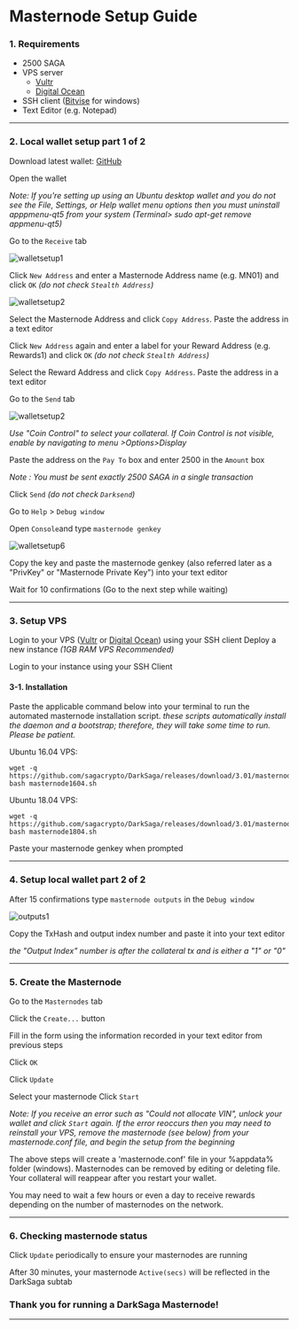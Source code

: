 # Masternode Setup Guide

### 1. Requirements
* 2500 SAGA  
* VPS server
	* [Vultr](https://www.vultr.com/?ref=7684542)
	* [Digital Ocean](https://m.do.co/c/917baa6de4c8)
* SSH client ([Bitvise](https://www.bitvise.com/) for windows)
* Text Editor (e.g. Notepad)
___
### 2. Local wallet setup part 1 of 2  
Download latest wallet: [GitHub](https://github.com/sagacrypto/DarkSaga/releases)  

Open the wallet

 *Note: If you're setting up using an Ubuntu desktop wallet and you do not see the File, Settings, or Help wallet menu options then you must uninstall apppmenu-qt5 from your system (Terminal> sudo apt-get remove appmenu-qt5)*

Go to the `Receive` tab

![walletsetup1](https://raw.githubusercontent.com/sagacrypto/DarkSaga/master/Images/Receive.PNG	)

Click `New Address` and enter a Masternode Address name (e.g. MN01) and click `OK` *(do not check `Stealth Address`)*  

![walletsetup2](https://raw.githubusercontent.com/sagacrypto/DarkSaga/master/Images/New%20Address.png)

Select the Masternode Address and click `Copy Address`. Paste the address in a text editor  

Click `New Address` again and enter a label for your Reward Address (e.g. Rewards1) and click `OK` *(do not check `Stealth Address`)*  

Select the Reward Address and click `Copy Address`. Paste the address in a text editor

Go to the `Send` tab

![walletsetup2](https://raw.githubusercontent.com/sagacrypto/DarkSaga/master/Images/Send.png)

*Use "Coin Control" to select your collateral. If Coin Control is not visible, enable by navigating to menu >Options>Display*

Paste the address on the `Pay To` box and enter 2500 in the `Amount` box  

*Note : You must be sent exactly 2500 SAGA in a single transaction*  

Click `Send` *(do not check `Darksend`)*

Go to `Help` > `Debug window`  

Open `Console`and type `masternode genkey`

![walletsetup6](https://raw.githubusercontent.com/sagacrypto/DarkSaga/master/Images/genkey.PNG)

Copy the key and paste the masternode genkey (also referred later as a "PrivKey" or "Masternode Private Key") into your text editor  

Wait for 10 confirmations (Go to the next step while waiting)
___
### 3. Setup VPS   
Login to your VPS ([Vultr](https://www.vultr.com/?ref=7684542) or [Digital Ocean](https://m.do.co/c/917baa6de4c8)) using your SSH client
Deploy a new instance *(1GB RAM  VPS Recommended)*

Login to your instance using your SSH Client

#### 3-1. Installation  

Paste the applicable command below into your terminal to run the automated masternode installation script.
*these scripts automatically install the daemon and a bootstrap; therefore, they will take some time to run. Please be patient.*

Ubuntu 16.04 VPS:
```
wget -q https://github.com/sagacrypto/DarkSaga/releases/download/3.01/masternode1604.sh
bash masternode1604.sh
```  

Ubuntu 18.04 VPS:
```
wget -q https://github.com/sagacrypto/DarkSaga/releases/download/3.01/masternode1804.sh
bash masternode1804.sh
```  
Paste your masternode genkey when prompted
___
### 4. Setup local wallet part 2 of 2  

After 15 confirmations type `masternode outputs` in the `Debug window`

![outputs1](https://raw.githubusercontent.com/sagacrypto/DarkSaga/master/Images/genkey.PNG)  

Copy the TxHash and output index number and paste it into your text editor

*the "Output Index" number is after the collateral tx and is either a "1" or "0"*
___
### 5. Create the Masternode  
Go to the `Masternodes` tab

Click the `Create...` button

Fill in the form using the information recorded in your text editor from previous steps

Click `OK`  

Click `Update`  

Select your masternode
Click `Start`  

*Note: If you receive an error such as "Could not allocate VIN", unlock your wallet and click `Start` again.*
*If the error reoccurs then you may need to reinstall your VPS, remove the masternode (see below) from your masternode.conf file, and begin the setup from the beginning*

The above steps will create a 'masternode.conf' file in your %appdata% folder (windows).
Masternodes can be removed by editing or deleting file. Your collateral will reappear after you restart your wallet.

You may need to wait a few hours or even a day to receive rewards depending on the number of masternodes on the network.
___
### 6. Checking masternode status  
Click `Update` periodically to ensure your masternodes are running

After 30 minutes, your masternode `Active(secs)` will be reflected in the DarkSaga subtab

### Thank you for running a DarkSaga Masternode!
___

